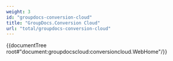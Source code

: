 ```yaml
---
weight: 3
id: "groupdocs-conversion-cloud"
title: "GroupDocs.Conversion Cloud"
url: "total/groupdocs-conversion-cloud"
---
```


{{documentTree root#"document:groupdocscloud:conversioncloud.WebHome"/}}